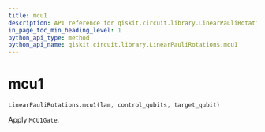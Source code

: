 ```yaml
---
title: mcu1
description: API reference for qiskit.circuit.library.LinearPauliRotations.mcu1
in_page_toc_min_heading_level: 1
python_api_type: method
python_api_name: qiskit.circuit.library.LinearPauliRotations.mcu1
---
```


# mcu1

<span id="qiskit.circuit.library.LinearPauliRotations.mcu1" />

`LinearPauliRotations.mcu1(lam, control_qubits, target_qubit)`

Apply `MCU1Gate`.

